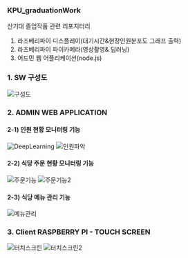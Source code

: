 ### KPU_graduationWork
산기대 졸업작품 관련 리포지터리
1. 라즈베리파이 디스플레이(대기시간&현장인원분포도 그래프 출력)
2. 라즈베리파이 파이카메라(영상촬영& 딥러닝)
3. 어드민 웹 어플리케이션(node.js)

### 1. SW 구성도
![구성도](https://user-images.githubusercontent.com/49589578/112089590-4d883880-8bd5-11eb-92e4-ec338f59449f.png)

### 2. ADMIN WEB APPLICATION
#### 2-1) 인원 현황 모니터링 기능
![DeepLearning](https://user-images.githubusercontent.com/49589578/107207746-06d6e880-6a44-11eb-9144-86431a629c6e.png)
![인원파악](https://user-images.githubusercontent.com/49589578/112090132-5299b780-8bd6-11eb-8f3b-b729b9ebf62e.png)

#### 2-2) 식당 주문 현황 모니터링 기능
![주문기능](https://user-images.githubusercontent.com/49589578/112090127-51688a80-8bd6-11eb-9b83-eb847fad7d3d.png)
![주문기능2](https://user-images.githubusercontent.com/49589578/112090130-52012100-8bd6-11eb-81bf-ccf99db08637.png)

#### 2-3) 식당 메뉴 관리 기능
![메뉴관리](https://user-images.githubusercontent.com/49589578/112090133-5299b780-8bd6-11eb-8129-e5d02859e9c0.png)

### 3. Client RASPBERRY PI - TOUCH SCREEN
![터치스크린](https://user-images.githubusercontent.com/49589578/112089792-aa83ee80-8bd5-11eb-9e2e-43d62ce85f2f.png)
![터치스크린2](https://user-images.githubusercontent.com/49589578/112089794-ab1c8500-8bd5-11eb-831c-212e76cccca5.png)
